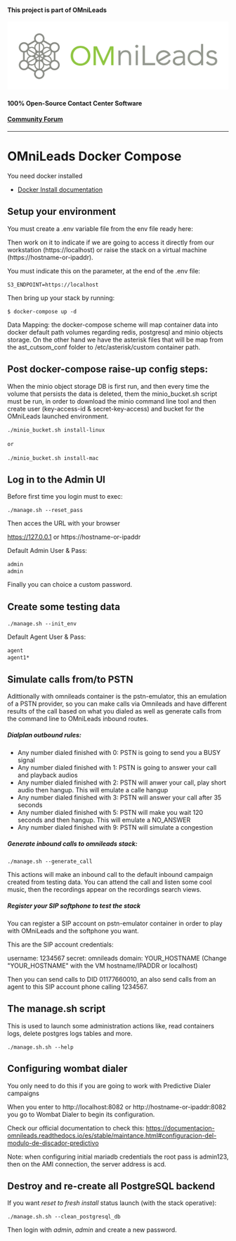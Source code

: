 #### This project is part of OMniLeads

![Diagrama deploy tool](../systemd/png/omnileads_logo_1.png)

#### 100% Open-Source Contact Center Software
#### [Community Forum](https://forum.omnileads.net/)

---

# OMniLeads Docker Compose

You need docker installed

* [Docker Install documentation](https://docs.docker.com/get-docker/)

## Setup your environment

You must create a .env variable file from the env file ready here:

Then work on it to indicate if we are going to access it directly from our workstation 
(https://localhost) or raise the stack on a virtual machine (https://hostname-or-ipaddr).


You must indicate this on the parameter, at the end of the .env file:

```
S3_ENDPOINT=https://localhost
```

Then bring up your stack by running:

```
$ docker-compose up -d
```

Data Mapping: the docker-compose scheme will map container data into docker default path volumes regarding redis, postgresql and minio objects storage.
On the other hand we have the asterisk files that will be map from the ast_cutsom_conf folder to /etc/asterisk/custom container path.

## Post docker-compose raise-up config steps:

When the minio object storage DB is first run, and then every time the volume that persists the data is deleted, them the minio_bucket.sh script must be run, in order to download the minio command line tool and then create user (key-access-id & secret-key-access) and bucket for the OMniLeads launched environment.

```
./minio_bucket.sh install-linux

or

./minio_bucket.sh install-mac
```


## Log in to the Admin UI

Before first time you login must to exec:

```
./manage.sh --reset_pass
```

Then acces the URL with your browser 

https://127.0.0.1 or https://hostname-or-ipaddr 

Default Admin User & Pass:

```
admin
admin
```

Finally  you can choice a custom password. 

## Create some testing data

```
./manage.sh --init_env
```

Default Agent User & Pass:

```
agent
agent1*
```

## Simulate calls from/to PSTN

Adittionally with omnileads container is the pstn-emulator, this an emulation of a PSTN provider,
so you can make calls via Omnileads and have different results of the call based on what you dialed
as well as generate calls from the command line to OMniLeads inbound routes.


##### Dialplan outbound rules:

* Any number dialed finished with 0: PSTN is going to send you a BUSY signal
* Any number dialed finished with 1: PSTN is going to answer your call and playback audios
* Any number dialed finished with 2: PSTN will anwer your call, play short audio then hangup. This will emulate a calle hangup
* Any number dialed finished with 3: PSTN will answer your call after 35 seconds
* Any number dialed finished with 5: PSTN will make you wait 120 seconds and then hangup. This will emulate a NO_ANSWER
* Any number dialed finished with 9: PSTN will simulate a congestion

##### Generate inbound calls to omnileads stack:

```
./manage.sh --generate_call
```

This actions will make an inbound call to the default inbound campaign created from testing data. 
You can attend the call and listen some cool music, then the recordings appear on the recordings search views. 

##### Register your SIP softphone to test the stack 

You can register a SIP account on pstn-emulator container in order to play with OMniLeads and the softphone you want. 

This are the SIP account credentials:

username: 1234567
secret: omnileads
domain: YOUR_HOSTNAME
(Change "YOUR_HOSTNAME" with the VM hostname/IPADDR  or localhost)

Then you can send calls to DID 01177660010, an also send calls from an agent to this SIP account phone calling 1234567.

## The manage.sh script

This is used to launch some administration actions like, read containers logs, delete postgres logs tables and more. 

```
./manage.sh.sh --help
```

## Configuring wombat dialer

You only need to do this if you are going to work with Predictive Dialer campaigns

When you enter to http://localhost:8082 or http://hostname-or-ipaddr:8082 you go to Wombat Dialer to begin its configuration. 

Check our official documentation to check this: https://documentacion-omnileads.readthedocs.io/es/stable/maintance.html#configuracion-del-modulo-de-discador-predictivo

Note: when configuring initial mariadb credentials the root pass is admin123, then on the AMI connection, the server address is acd.


## Destroy and re-create all PostgreSQL backend

If you want *reset to fresh install* status launch (with the stack operative):

```
./manage.sh.sh --clean_postgresql_db
```

Then login with *admin*, *admin* and create a new password. 
